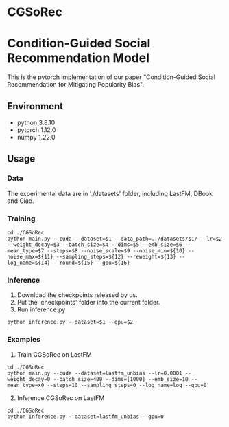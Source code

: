 # CGSoRec

# Condition-Guided Social Recommendation Model
This is the pytorch implementation of our paper "Condition-Guided Social Recommendation for Mitigating Popularity Bias".

## Environment
- python 3.8.10
- pytorch 1.12.0
- numpy 1.22.0

## Usage
### Data
The experimental data are in './datasets' folder, including LastFM, DBook and Ciao.

### Training
```
cd ./CGSoRec
python main.py --cuda --dataset=$1 --data_path=../datasets/$1/ --lr=$2 --weight_decay=$3 --batch_size=$4 --dims=$5 --emb_size=$6 --mean_type=$7 --steps=$8 --noise_scale=$9 --noise_min=${10} --noise_max=${11} --sampling_steps=${12} --reweight=${13} --log_name=${14} --round=${15} --gpu=${16}
```

### Inference

1. Download the checkpoints released by us.
2. Put the 'checkpoints' folder into the current folder.
3. Run inference.py
```
python inference.py --dataset=$1 --gpu=$2
```

### Examples

1. Train CGSoRec on LastFM
```
cd ./CGSoRec
python main.py --cuda --dataset=lastfm_unbias --lr=0.0001 --weight_decay=0 --batch_size=400 --dims=[1000] --emb_size=10 --mean_type=x0 --steps=10 --sampling_steps=0 --log_name=log --gpu=0
```
2. Inference CGSoRec on LastFM
```
cd ./CGSoRec
python inference.py --dataset=lastfm_unbias --gpu=0
```


